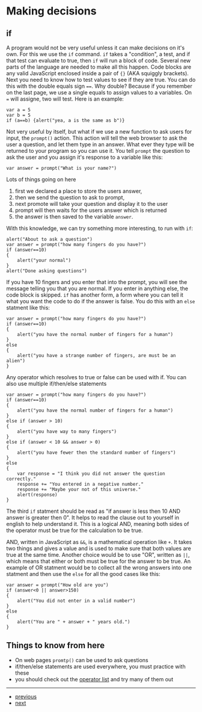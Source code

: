 # Making decisions

## if

A program would not be very useful unless it can make decisions on it's own. For this we use the `if` command. `if` takes a "condition", a test, and if that test can evaluate to true, then `if` will run a block of code. Several new parts of the language are needed to make all this happen. Code blocks are any valid JavaScript enclosed inside a pair of `{}` (AKA squiggly brackets).  Next you need to know how to test values to see if they are true. You can do this with the double equals sign `==`. Why double? Because if you remember on the last page, we use a single equals to assign values to a variables. On `=` will assigne, two will test. Here is an example:

    var a = 5
    var b = 5
    if (a==b) {alert("yea, a is the same as b")}

Not very useful by itself, but what if we use a new function to ask users for input, the `prompt()` action. This action will tell the web browser to ask the user a question, and let them type in an answer. What ever they type will be returned to your program so you can use it. You tell `prompt` the question to ask the user and you assign it's response to a variable like this:

    var answer = prompt("What is your name?")

Lots of things going on here
1. first we declared a place to store the users answer,
2. then we send the question to ask to prompt,
3. next promote will take your question and display it to the user
4. prompt will then waits for the users answer which is returned
5. the answer is then saved to the variable `answer`.

With this knowledge, we can try something more interesting, to run with `if`:

    alert("About to ask a question")
    var answer = prompt("how many fingers do you have?")
    if (answer==10)
    {
        alert("your normal")
    }
    alert("Done asking questions")

If you have 10 fingers and you enter that into the prompt, you will see the message telling you that you are normal. If you enter in anything else, the code block is skipped. `if` has another form, a form where you can tell it what you want the code to do if the answer is false. You do this with an `else` statment like this:

    var answer = prompt("how many fingers do you have?")
    if (answer==10)
    {
        alert("you have the normal number of fingers for a human")
    }
    else
    {
        alert("you have a strange number of fingers, are must be an alien")
    }

Any operator which resolves to true or false can be used with if. You can also use multiple if/then/else statements

    var answer = prompt("how many fingers do you have?")
    if (answer==10)
    {
        alert("you have the normal number of fingers for a human")
    }
    else if (answer > 10)
    {
        alert("you have way to many fingers")
    }
    else if (answer < 10 && answer > 0)
    {
        alert("you have fewer then the standard number of fingers")
    }
    else
    {
        var response = "I think you did not answer the question correctly."
        response += "You entered in a negative number."
        response += "Maybe your not of this universe." 
        alert(response)
    }

The third `if` statment should be read as "if answer is less then 10 AND answer is greater then 0". It helps to read the clause out to yourself in english to help understand it. This is a logical AND, meaning both sides of the operator must be true for the calculation to be true.

AND, written in JavaScript as `&&`, is a mathematical operation like `+`. It takes two things and gives a value and is used to make sure that both values are true at the same time. Another choice would be to use "OR", written as `||`, which means that either or both must be true for the answer to be true. An example of OR statment would be to collect all the wrong answers into one statment and then use the `else` for all the good cases like this:

    var answer = prompt("How old are you")
    if (answer<0 || answer>150)
    {
        alert("You did not enter in a valid number")
    }
    else
    {
        alert("You are " + answer + " years old.")
    }

## Things to know from here

* On web pages `promtp()` can be used to ask questions
* if/then/else statements are used everywhere, you must practice with these
* you should check out the [operator list](a-operators.md) and try many of them out

---
* [previous](03-variables.md)
* [next](05-loops.md)
